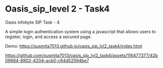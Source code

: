 # Oasis_sip_level 2 - Task4
Oasis infobyte SIP Task - 4

A simple login authentication system using a javascript that allows users to register, login, and access a secured page.

Demo: https://susmita7013.github.io/oasis_sip_lvl2_task4/index.html



https://github.com/susmita7013/oasis_sip_lvl2_task4/assets/116477377/42b09684-8802-4204-acb0-c64d52594be7

